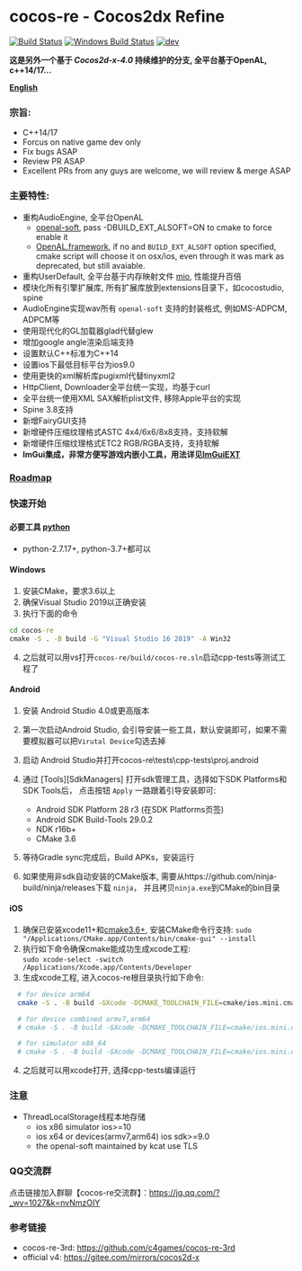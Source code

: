 # cocos-re - Cocos2dx Refine
[![Build Status](https://travis-ci.com/c4games/cocos-re.svg?branch=master)](https://travis-ci.com/c4games/cocos-re)
[![Windows Build Status](https://ci.appveyor.com/api/projects/status/yyf7c9w0k0b6c33b/branch/master?svg=true)](https://ci.appveyor.com/project/halx99/cocos-re)
[![dev](https://img.shields.io/badge/v1.0.0-alpha18-yellow.svg)](https://github.com/c4games/cocos-re/releases)

**这是另外一个基于 *Cocos2d-x-4.0* 持续维护的分支, 全平台基于OpenAL, c++14/17...**
  
**[English](README.md)**
  
### 宗旨:
* C++14/17
* Forcus on native game dev only
* Fix bugs ASAP
* Review PR ASAP
* Excellent PRs from any guys are welcome, we will review & merge ASAP
  
### 主要特性:
* 重构AudioEngine, 全平台OpenAL
  * [openal-soft](https://github.com/kcat/openal-soft), pass -DBUILD_EXT_ALSOFT=ON to cmake to force enable it
  * [OpenAL.framework](https://opensource.apple.com/tarballs/OpenAL), if no and ```BUILD_EXT_ALSOFT``` option specified, cmake script will choose it on osx/ios, even through it was mark as deprecated, but still avaiable.
* 重构UserDefault, 全平台基于内存映射文件 [mio](https://github.com/mandreyel/mio), 性能提升百倍
* 模块化所有引擎扩展库, 所有扩展库放到extensions目录下，如cocostudio, spine
* AudioEngine实现wav所有 ```openal-soft``` 支持的封装格式, 例如MS-ADPCM, ADPCM等
* 使用现代化的GL加载器glad代替glew
* 增加google angle渲染后端支持
* 设置默认C++标准为C++14
* 设置ios下最低目标平台为ios9.0
* 使用更快的xml解析库pugixml代替tinyxml2
* HttpClient, Downloader全平台统一实现，均基于curl
* 全平台统一使用XML SAX解析plist文件, 移除Apple平台的实现
* Spine 3.8支持
* 新增FairyGUI支持
* 新增硬件压缩纹理格式ASTC 4x4/6x6/8x8支持，支持软解
* 新增硬件压缩纹理格式ETC2 RGB/RGBA支持，支持软解
* **ImGui集成，非常方便写游戏内嵌小工具，用法详见[ImGuiEXT](extensions/ImGuiEXT/README.md)**
  
### [Roadmap](https://github.com/c4games/cocos-re/issues/1)
  
### 快速开始

#### 必要工具 [python](https://www.python.org/downloads/)
  * python-2.7.17+, python-3.7+都可以

#### Windows
  1. 安装CMake，要求3.6以上  
  2. 确保Visual Studio 2019以正确安装
  3. 执行下面的命令
  ```bat
  cd cocos-re
  cmake -S . -B build -G "Visual Studio 16 2019" -A Win32
  ``` 
  4. 之后就可以用vs打开```cocos-re/build/cocos-re.sln```启动cpp-tests等测试工程了

#### Android
  1. 安装 Android Studio 4.0或更高版本
  2. 第一次启动Android Studio, 会引导安装一些工具，默认安装即可，如果不需要模拟器可以把```Virutal Device```勾选去掉
  2. 启动 Android Studio并打开cocos-re\tests\cpp-tests\proj.android
  3. 通过 [Tools][SdkManagers] 打开sdk管理工具，选择如下SDK Platforms和SDK Tools后， 点击按钮 ```Apply``` 一路跟着引导安装即可:
     * Android SDK Platform 28 r3  (在SDK Platforms页签)
     * Android SDK Build-Tools 29.0.2  
     * NDK r16b+  
     * CMake 3.6  

  5. 等待Gradle sync完成后，Build APKs，安装运行  
  6. 如果使用非sdk自动安装的CMake版本, 需要从https://github.com/ninja-build/ninja/releases下载 ```ninja```， 并且拷贝```ninja.exe```到CMake的bin目录

#### iOS
  1. 确保已安装xcode11+和[cmake3.6+](https://github.com/Kitware/CMake/releases), 安装CMake命令行支持: ```sudo "/Applications/CMake.app/Contents/bin/cmake-gui" --install```
  2. 执行如下命令确保cmake能成功生成xcode工程:  
  ```sudo xcode-select -switch /Applications/Xcode.app/Contents/Developer```  
  3. 生成xcode工程, 进入cocos-re根目录执行如下命令:  
  ```sh
    # for device arm64
    cmake -S . -B build -GXcode -DCMAKE_TOOLCHAIN_FILE=cmake/ios.mini.cmake

    # for device combined armv7,arm64
    # cmake -S . -B build -GXcode -DCMAKE_TOOLCHAIN_FILE=cmake/ios.mini.cmake "-DCMAKE_OSX_ARCHITECTURES=armv7;arm64"

    # for simulator x86_64
    # cmake -S . -B build -GXcode -DCMAKE_TOOLCHAIN_FILE=cmake/ios.mini.cmake -DCMAKE_OSX_SYSROOT=iphonesimulator
  ```
  4. 之后就可以用xcode打开, 选择cpp-tests编译运行

### 注意
  * ThreadLocalStorage线程本地存储
    - ios x86 simulator ios>=10
    - ios x64 or devices(armv7,arm64) ios sdk>=9.0
    - the openal-soft maintained by kcat use TLS

### QQ交流群

  点击链接加入群聊【cocos-re交流群】：https://jq.qq.com/?_wv=1027&k=nvNmzOIY
  
### 参考链接
  * cocos-re-3rd: https://github.com/c4games/cocos-re-3rd
  * official v4: https://gitee.com/mirrors/cocos2d-x
